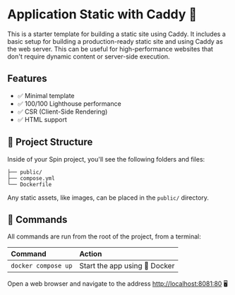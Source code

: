 # Application Static with Caddy 🛒

This is a starter template for building a static site using Caddy. It includes a basic setup for building a production-ready static site and using Caddy as the web server. This can be useful for high-performance websites that don't require dynamic content or server-side execution.

## Features

- ✅ Minimal template
- ✅ 100/100 Lighthouse performance
- ✅ CSR (Client-Side Rendering)
- ✅ HTML support

## 🚀 Project Structure

Inside of your Spin project, you'll see the following folders and files:

```raw
├── public/
├── compose.yml
└── Dockerfile
```

Any static assets, like images, can be placed in the `public/` directory.

## 🧞 Commands

All commands are run from the root of the project, from a terminal:

| Command             | Action                        |
|:--------------------|:------------------------------|
| `docker compose up` | Start the app using 🐳 Docker |

Open a web browser and navigate to the address <http://localhost:8081:80> 🖥️
